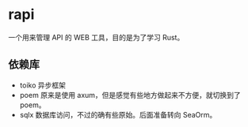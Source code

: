 # rapi
一个用来管理 API 的 WEB 工具，目的是为了学习 Rust。

## 依赖库

* toiko 异步框架
* poem 原来是使用 axum，但是感觉有些地方做起来不方便，就切换到了 poem。
* sqlx 数据库访问，不过的确有些原始。后面准备转向 SeaOrm。
